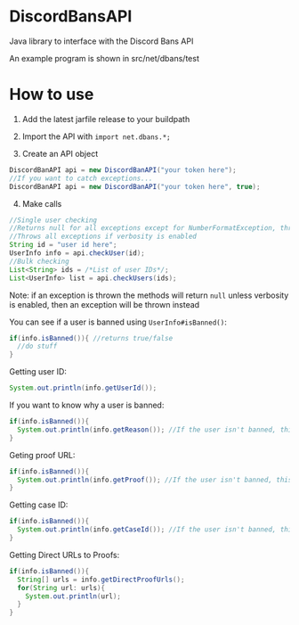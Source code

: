 # DiscordBansAPI
Java library to interface with the Discord Bans API

An example program is shown in src/net/dbans/test

# How to use

1. Add the latest jarfile release to your buildpath

2. Import the API with `import net.dbans.*;`

3. Create an API object 
```java
DiscordBanAPI api = new DiscordBanAPI("your token here");
//If you want to catch exceptions...
DiscordBanAPI api = new DiscordBanAPI("your token here", true);
```
4. Make calls
```java
//Single user checking
//Returns null for all exceptions except for NumberFormatException, throws IllegalArgumentException in that case
//Throws all exceptions if verbosity is enabled
String id = "user id here";
UserInfo info = api.checkUser(id);
//Bulk checking
List<String> ids = /*List of user IDs*/;
List<UserInfo> list = api.checkUsers(ids);
```
Note: if an exception is thrown the methods will return `null` unless verbosity is enabled, then an exception will be thrown instead

You can see if a user is banned using `UserInfo#isBanned()`:
```java
if(info.isBanned()){ //returns true/false
  //do stuff
}
```
Getting user ID:
```java
System.out.println(info.getUserId());
```
If you want to know why a user is banned:
```java
if(info.isBanned()){
  System.out.println(info.getReason()); //If the user isn't banned, this will throw an IllegalStateException
}
```
Geting proof URL:
```java
if(info.isBanned()){
  System.out.println(info.getProof()); //If the user isn't banned, this will throw an IllegalStateException
}
```
Getting case ID:
```java
if(info.isBanned()){
  System.out.println(info.getCaseId()); //If the user isn't banned, this will throw an IllegalStateException
}
```
Getting Direct URLs to Proofs:
```java
if(info.isBanned()){
  String[] urls = info.getDirectProofUrls();
  for(String url: urls){
    System.out.println(url);
  }
}
```
